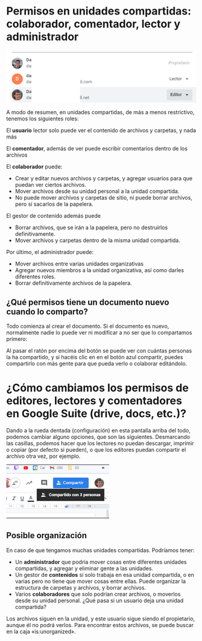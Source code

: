 # Permisos en unidades compartidas: colaborador, comentador, lector y administrador

![](img/2023-01-03-08-42-31.png)

A modo de resumen, en unidades compartidas, de más a menos restrictivo, tenemos los siguientes roles:

El **usuario** lector solo puede ver el contenido de archivos y carpetas, y nada más

El **comentador**, además de ver puede escribir comentarios dentro de los archivos

El **colaborador** puede:

* Crear y editar nuevos archivos y carpetas, y agregar usuarios para que puedan ver ciertos archivos.
* Mover archivos desde su unidad personal a la unidad compartida.
* No puede mover archivos y carpetas de sitio, ni puede borrar archivos, pero sí sacarlos de la papelera.

El gestor de contenido además puede

* Borrar archivos, que se irán a la papelera, pero no destruirlos definitivamente.
* Mover archivos y carpetas dentro de la misma unidad compartida.

Por último, el administrador puede:

* Mover archivos entre varias unidades organizativas
* Agregar nuevos miembros a la unidad organizativa, así como darles diferentes roles.
* Borrar definitivamente archivos de la papelera.

## ¿Qué permisos tiene un documento nuevo cuando lo comparto?

Todo comienza al crear el documento. Si el documento es nuevo, normalmente nadie lo puede ver ni modificar a no ser que lo compartamos primero:

Al pasar el ratón por encima del botón se puede ver con cuántas personas la ha compartido, y si hacéis clic en en el botón azul compartir, puedes compartirlo con más gente para que pueda verlo o colaborar editándolo.

# ¿Cómo cambiamos los permisos de editores, lectores y comentadores en Google Suite (drive, docs, etc.)?

Dando a la rueda dentada (configuración) en esta pantalla arriba del todo, podemos cambiar alguno opciones, que son las siguientes. Desmarcando las casillas, podemos hacer que los lectores no puedan descargar, imprimir o copiar (por defecto si pueden), o que los editores puedan compartir el archivo otra vez, por ejemplo.


![](img/2023-01-03-08-42-13.png)

## Posible organización

En caso de que tengamos muchas unidades compartidas. Podríamos tener:

* Un **administrador** que podría mover cosas entre diferentes unidades compartidas, y agregar y eliminar gente a las unidades.
* Un gestor de **contenidos** si solo trabaja en esa unidad compartida, o en varias pero no tiene que mover cosas entre ellas. Puede organizar la estructura de carpetas y archivos, y borrar archivos.
* Varios **colaboradores** que solo podrían crear archivos, o moverlos desde su unidad personal.
¿Qué pasa si un usuario deja una unidad compartida?

Los archivos siguen en la unidad, y este usuario sigue siendo el propietario, aunque él no podrá verlos. Para encontrar estos archivos, se puede buscar en la caja «is:unorganized».
